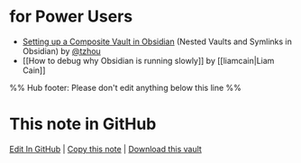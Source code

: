 # for Power Users

- [Setting up a Composite Vault in Obsidian](https://publish.obsidian.md/napkinium/Ideas/Setting+up+a+Composite+Vault+in+Obsidian) (Nested Vaults and Symlinks in Obsidian) by [@tzhou](https://github.com/tzhouhc)
- [[How to debug why Obsidian is running slowly]] by [[liamcain|Liam Cain]]

%% Hub footer: Please don't edit anything below this line %%

# This note in GitHub

<span class="git-footer">[Edit In GitHub](https://github.dev/obsidian-community/obsidian-hub/blob/main/04%20-%20Guides%2C%20Workflows%2C%20%26%20Courses/for%20Power%20Users.md "git-hub-edit-note") | [Copy this note](https://raw.githubusercontent.com/obsidian-community/obsidian-hub/main/04%20-%20Guides%2C%20Workflows%2C%20%26%20Courses/for%20Power%20Users.md "git-hub-copy-note") | [Download this vault](https://github.com/obsidian-community/obsidian-hub/archive/refs/heads/main.zip "git-hub-download-vault") </span>

